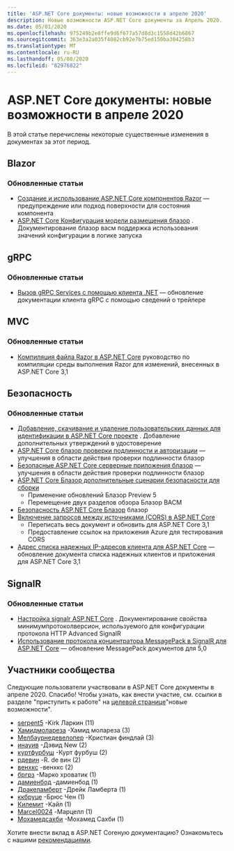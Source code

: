 ```yaml
---
title: 'ASP.NET Core документы: новые возможности в апреле 2020'
description: Новые возможности ASP.NET Core документы за Апрель 2020.
ms.date: 05/01/2020
ms.openlocfilehash: 975249b2e8ffe9d6f677a57d8d3c1558d42b6867
ms.sourcegitcommit: 363e3a2a035f4082cb92e7b75ed150ba304258b3
ms.translationtype: MT
ms.contentlocale: ru-RU
ms.lasthandoff: 05/08/2020
ms.locfileid: "82976822"
---
```

# <a name="aspnet-core-docs-whats-new-for-april-2020"></a>ASP.NET Core документы: новые возможности в апреле 2020

В этой статье перечислены некоторые существенные изменения в документах за этот период.

## <a name="blazor"></a>Blazor

### <a name="updated-articles"></a>Обновленные статьи

- [Создание и использование ASP.NET Core компонентов Razor](../blazor/components.md) — предупреждение или подход поверхности для состояния компонента
- [ASP.NET Core Конфигурация модели размещения блазор](../blazor/hosting-model-configuration.md) . Документирование блазор васм поддержка использования значений конфигурации в логике запуска

## <a name="grpc"></a>gRPC

### <a name="updated-articles"></a>Обновленные статьи

- [Вызов gRPC Services с помощью клиента .NET](../grpc/client.md) — обновление документации клиента gRPC с помощью сведений о трейлере

## <a name="mvc"></a>MVC

### <a name="updated-articles"></a>Обновленные статьи

- [Компиляция файла Razor в ASP.NET Core](../mvc/views/view-compilation.md) руководство по компиляции среды выполнения Razor для изменений, внесенных в ASP.NET Core 3,1

## <a name="security"></a>Безопасность

### <a name="updated-articles"></a>Обновленные статьи

- [Добавление, скачивание и удаление пользовательских данных для идентификации в ASP.NET Core проекте](../security/authentication/add-user-data.md) . Добавление дополнительных утверждений в удостоверение
- [ASP.NET Core блазор проверки подлинности и авторизации](../security/blazor/index.md) — улучшения в области действия проверки подлинности блазор
- [Безопасные ASP.NET Core серверные приложения блазор](../security/blazor/server/index.md) — улучшения в области действия проверки подлинности блазор
- [ASP.NET Core Блазор дополнительные сценарии безопасности для сборки](../security/blazor/webassembly/additional-scenarios.md)
  - Применение обновлений Блазор Preview 5
  - Перемещение двух разделов обзора Блазор ВАСМ
- [Безопасность ASP.NET Core Блазор](../security/blazor/webassembly/index.md) блазор
- [Включение запросов между источниками (CORS) в ASP.NET Core](../security/cors.md)
  - Переписать весь документ и обновить для ASP.NET Core 3,1
  - Предоставление ссылок на приложения Azure для тестирования CORS
- [Адрес списка надежных IP-адресов клиента для ASP.NET Core](../security/ip-safelist.md) — обновление документа списка надежных клиентов и приложения для ASP.NET Core 3,1

## <a name="signalr"></a>SignalR

### <a name="updated-articles"></a>Обновленные статьи

- [Настройка signalr ASP.NET Core](../signalr/configuration.md) . Документирование свойства минимумпротоколверсион, используемого для конфигурации протокола HTTP Advanced SignalR
- [Использование протокола концентратора MessagePack в SignalR для ASP.NET Core](../signalr/messagepackhubprotocol.md) — обновление MessagePack документов для 5,0

## <a name="community-contributors"></a>Участники сообщества

Следующие пользователи участвовали в ASP.NET Core документы в апреле 2020. Спасибо! Чтобы узнать, как внести участие, см. ссылки в разделе "приступить к работе" на [целевой странице](index.yml)"новые возможности".

- [serpent5](https://github.com/serpent5) -Kirk Ларкин (11)
- [Хамидмолареза](https://github.com/HamidMolareza) -Хамид молареза (3)
- [Мелбаурнедевелопер](https://github.com/MelbourneDeveloper) -Кристиан финдлай (3)
- [инауив](https://github.com/inouiw) -Дэвид New (2)
- [куртфурбуш](https://github.com/kurtfurbush) -Курт фурбуш (2)
- [рдевин](https://github.com/rdeveen) -R. de вин (2)
- [венхкс](https://github.com/wenhx) -венхкс (2)
- [бргрз](https://github.com/brgrz) -Марко хроватик (1)
- [дамиенбод](https://github.com/damienbod) -дамиенбод (1)
- [Дракеламберт](https://github.com/DrakeLambert) -Дрейк Ламберта (1)
- [ккбруце](https://github.com/kkbruce) -Брюс Чен (1)
- [Килемит](https://github.com/KyleMit) -Кайл (1)
- [Marcel0024](https://github.com/Marcel0024) -Марцелл (1)
- [Мохамедсахби](https://github.com/MohamedSahbi) -Мохамед Сахби (1)

Хотите внести вклад в ASP.NET Coreную документацию? Ознакомьтесь с нашими [рекомендациями](https://github.com/dotnet/AspNetCore.Docs/blob/master/CONTRIBUTING.md).
